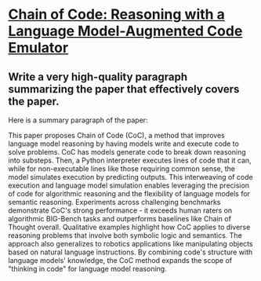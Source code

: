 # [Chain of Code: Reasoning with a Language Model-Augmented Code Emulator](https://arxiv.org/abs/2312.04474)

## Write a very high-quality paragraph summarizing the paper that effectively covers the paper.

 Here is a summary paragraph of the paper:

This paper proposes Chain of Code (CoC), a method that improves language model reasoning by having models write and execute code to solve problems. CoC has models generate code to break down reasoning into substeps. Then, a Python interpreter executes lines of code that it can, while for non-executable lines like those requiring common sense, the model simulates execution by predicting outputs. This interweaving of code execution and language model simulation enables leveraging the precision of code for algorithmic reasoning and the flexibility of language models for semantic reasoning. Experiments across challenging benchmarks demonstrate CoC's strong performance - it exceeds human raters on algorithmic BIG-Bench tasks and outperforms baselines like Chain of Thought overall. Qualitative examples highlight how CoC applies to diverse reasoning problems that involve both symbolic logic and semantics. The approach also generalizes to robotics applications like manipulating objects based on natural language instructions. By combining code's structure with language models' knowledge, the CoC method expands the scope of "thinking in code" for language model reasoning.
